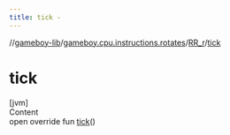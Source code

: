 ```yaml
---
title: tick -
---
```

//[gameboy-lib](../../index.md)/[gameboy.cpu.instructions.rotates](../index.md)/[RR_r](index.md)/[tick](tick.md)



# tick  
[jvm]  
Content  
open override fun [tick](tick.md)()  



